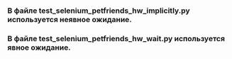 ### В файле test_selenium_petfriends_hw_implicitly.py используется неявное ожидание.
### В файле test_selenium_petfriends_hw_wait.py используется явное ожидание.
